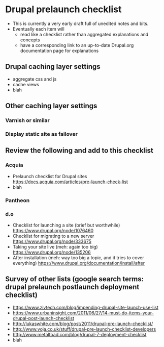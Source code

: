 # Drupal prelaunch checklist

- This is currently a very early draft full of unedited notes and bits.
- Eventually each item will
  - read like a checklist rather than aggregated explanations and concepts
  - have a corresponding link to an up-to-date Drupal.org documentation page for explanations

## Drupal caching layer settings

- aggregate css and js
- cache views
- blah

## Other caching layer settings

### Varnish or similar

### Display static site as failover

## Review the following and add to this checklist

### Acquia
- Prelaunch checklist for Drupal sites https://docs.acquia.com/articles/pre-launch-check-list
- blah

### Pantheon

### d.o
- Checklist for launching a site (brief but worthwhile) https://www.drupal.org/node/1076460
- Checklist for migrating to a new server https://www.drupal.org/node/333675
- Taking your site live (meh: again too big) https://www.drupal.org/node/135206
- After installation (meh: way too big a topic, and it tries to cover everything) https://www.drupal.org/documentation/install/after

## Survey of other lists (google search terms: drupal prelaunch postlaunch deployment checklist)
- https://www.zivtech.com/blog/impending-drupal-site-launch-use-list
- https://www.urbaninsight.com/2011/06/27/14-must-do-items-your-drupal-post-launch-checklist
- http://lukaswhite.com/blog/post/2011/drupal-pre-launch-checklist/
- http://www.voja.co.uk/stuff/drupal-pre-launch-checklist-developers
- http://www.metaltoad.com/blog/drupal-7-deployment-checklist
- blah

